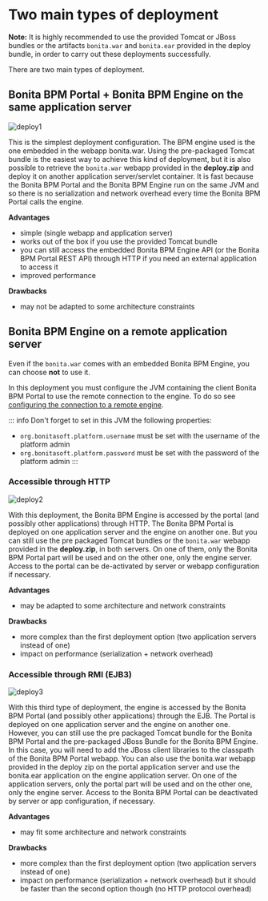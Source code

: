 # Two main types of deployment

**Note:** It is highly recommended to use the provided Tomcat or JBoss bundles or the artifacts `bonita.war` and `bonita.ear` provided in the deploy bundle, in order to carry out these deployments successfully.

There are two main types of deployment.

## Bonita BPM Portal + Bonita BPM Engine on the same application server

![deploy1](images/images-6_0/poss_deploy1.png)

This is the simplest deployment configuration. The BPM engine used is the one embedded in the webapp bonita.war. Using the pre-packaged Tomcat bundle is the easiest way to achieve this kind of deployment, but it is also possible to retrieve the `bonita.war` webapp provided in the **deploy.zip** and deploy it on another application server/servlet container.
It is fast because the Bonita BPM Portal and the Bonita BPM Engine run on the same JVM and so there is no serialization and network overhead every time the Bonita BPM Portal calls the engine.

**Advantages**

* simple (single webapp and application server)
* works out of the box if you use the provided Tomcat bundle
* you can still access the embedded Bonita BPM Engine API (or the Bonita BPM Portal REST API) through HTTP if you need an external application to access it
* improved performance

**Drawbacks**

* may not be adapted to some architecture constraints

## Bonita BPM Engine on a remote application server

Even if the `bonita.war` comes with an embedded Bonita BPM Engine, you can choose **not** to use it.

In this deployment you must configure the JVM containing the client Bonita BPM Portal to use the remote connection to the engine. To do so see [configuring the connection to a remote engine](configure-client-of-bonita-bpm-engine.md#client_config).

::: info
Don't forget to set in this JVM the following properties:
 * `org.bonitasoft.platform.username` must be set with the username of the platform admin
 * `org.bonitasoft.platform.password` must be set with the password of the platform admin
:::

### Accessible through HTTP

![deploy2](images/images-6_0/poss_deploy2.png)

With this deployment, the Bonita BPM Engine is accessed by the portal (and possibly other applications) through HTTP. The Bonita BPM Portal is deployed on one application server and the engine on another one.
But you can still use the pre packaged Tomcat bundles or the `bonita.war` webapp provided in the **deploy.zip**, in both servers. On one of them, only the Bonita BPM Portal part will be used and on the other one, only the engine server. Access to the portal can be de-activated by server or webapp configuration if necessary.

**Advantages**

* may be adapted to some architecture and network constraints

**Drawbacks**

* more complex than the first deployment option (two application servers instead of one)
* impact on performance (serialization + network overhead)

### Accessible through RMI (EJB3)

![deploy3](images/images-6_0/poss_deploy3.png)

With this third type of deployment, the engine is accessed by the Bonita BPM Portal (and possibly other applications) through the EJB.
The Portal is deployed on one application server and the engine on another one.
However, you can still use the pre packaged Tomcat bundle for the Bonita BPM Portal and the pre-packaged JBoss Bundle for the Bonita BPM Engine.
In this case, you will need to add the JBoss client libraries to the classpath of the Bonita BPM Portal webapp. 
You can also use the bonita.war webapp provided in the deploy zip on the portal application server and use the bonita.ear application on the engine application server. 
On one of the application servers, only the portal part will be used and on the other one, only the engine server. 
Access to the Bonita BPM Portal can be deactivated by server or app configuration, if necessary.

**Advantages**

* may fit some architecture and network constraints

**Drawbacks**

* more complex than the first deployment option (two application servers instead of one)
* impact on performance (serialization + network overhead) but it should be faster than the second option though (no HTTP protocol overhead)
